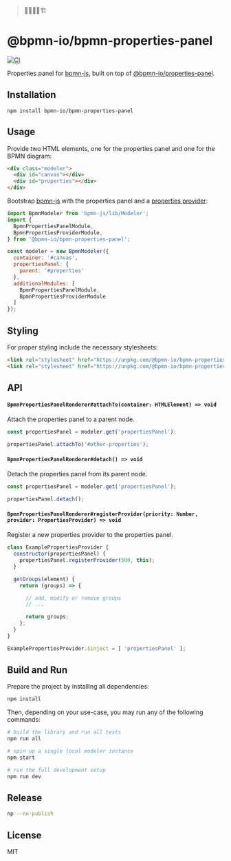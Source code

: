 > 👷‍♀️👷‍♂️🏗

# @bpmn-io/bpmn-properties-panel

[![CI](https://github.com/bpmn-io/bpmn-properties-panel/workflows/CI/badge.svg)](https://github.com/bpmn-io/bpmn-properties-panel/actions?query=workflow%3ACI)


Properties panel for [bpmn-js](https://github.com/bpmn-io/bpmn-js), built on top of [@bpmn-io/properties-panel](https://github.com/bpmn-io/properties-panel).

## Installation


```
npm install bpmn-io/bpmn-properties-panel
```

## Usage


Provide two HTML elements, one for the properties panel and one for the BPMN diagram:

```html
<div class="modeler">
  <div id="canvas"></div>
  <div id="properties"></div>
</div>
```

Bootstrap [bpmn-js](https://github.com/bpmn-io/bpmn-js) with the properties panel and a [properties provider](https://github.com/bpmn-io/bpmn-properties-panel/tree/master/src/provider):


```javascript
import BpmnModeler from 'bpmn-js/lib/Modeler';
import {
  BpmnPropertiesPanelModule,
  BpmnPropertiesProviderModule,
} from '@bpmn-io/bpmn-properties-panel';

const modeler = new BpmnModeler({
  container: '#canvas',
  propertiesPanel: {
    parent: '#properties'
  },
  additionalModules: [
    BpmnPropertiesPanelModule,
    BpmnPropertiesProviderModule
  ]
});
```

## Styling


For proper styling include the necessary stylesheets:

```html
<link rel="stylesheet" href="https://unpkg.com/@bpmn-io/bpmn-properties-panel@0.3.0/dist/assets/properties-panel.css">
<link rel="stylesheet" href="https://unpkg.com/@bpmn-io/bpmn-properties-panel@0.3.0/dist/assets/element-templates.css">
```

## API


#### `BpmnPropertiesPanelRenderer#attachTo(container: HTMLElement) => void`

Attach the properties panel to a parent node.

```javascript
const propertiesPanel = modeler.get('propertiesPanel');

propertiesPanel.attachTo('#other-properties');
```

#### `BpmnPropertiesPanelRenderer#detach() => void`

Detach the properties panel from its parent node.

```javascript
const propertiesPanel = modeler.get('propertiesPanel');

propertiesPanel.detach();
```

#### `BpmnPropertiesPanelRenderer#registerProvider(priority: Number, provider: PropertiesProvider) => void`

Register a new properties provider to the properties panel.

```javascript
class ExamplePropertiesProvider {
  constructor(propertiesPanel) {
    propertiesPanel.registerProvider(500, this);
  }

  getGroups(element) {
    return (groups) => {

      // add, modify or remove groups
      // ...

      return groups;
    };
  }
}

ExamplePropertiesProvider.$inject = [ 'propertiesPanel' ];
```


## Build and Run


Prepare the project by installing all dependencies:

```sh
npm install
```

Then, depending on your use-case, you may run any of the following commands:

```sh
# build the library and run all tests
npm run all

# spin up a single local modeler instance
npm start

# run the full development setup
npm run dev
```

## Release

```sh
np --no-publish
```

## License

MIT